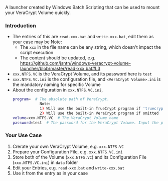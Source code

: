 A launcher created by Windows Batch Scripting that can be used to mount your VeraCrypt Volume quickly.

### Introduction

- The entries of this are `read-xxx.bat` and `write-xxx.bat`, edit them as your case may be
  Note:
  - The `xxx` in the file name can be any string, which doesn't impact the script execution
  - The content should be updated, e.g. https://github.com/jsntn/windows-veracrypt-volume-launcher/blob/master/read-xxx.bat#L3
- `xxx.NTFS.VC` is the VeraCrypt Volume, and its password here is `test`
- `xxx.NTFS.VC.ini` is the configuration file, and `<VeraCrypt Volume>.ini` is the mandatory naming for specific Volume
- About the configuration in `xxx.NTFS.VC.ini`,
  ```bash
  program=  # The absolute path of VeraCrypt.
              Note:
              1) Will use the built-in TrueCrypt program if 'truecrypt' is inputted
              2) Will use the built-in VeraCrypt program if omitted
  volume=xxx.NTFS.VC  # The VeraCrypt Volume name
  password=test  # The password for the VeraCrypt Volume. Input the password manually if omitted
  ```

### Your Use Case

1. Crerate your own VeraCrypt Volume, e.g. `xxx.NTFS.VC`
2. Prepare your Configuration File, e.g. `xxx.NTFS.VC.ini`
3. Store both of the Volume (`xxx.NTFS.VC`) and its Configuration File (`xxx.NTFS.VC.ini`) in `data` folder
4. Edit your Entries, e.g. `read-xxx.bat` and `write-xxx.bat`
5. Use it from the entry as in your case

